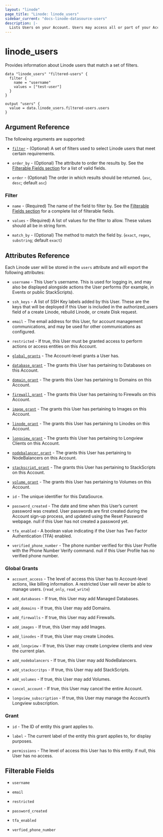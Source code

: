 ```yaml
---
layout: "linode"
page_title: "Linode: linode_users"
sidebar_current: "docs-linode-datasource-users"
description: |-
  Lists Users on your Account. Users may access all or part of your Account based on their restricted status and grants. An unrestricted User may access everything on the account, whereas restricted User may only access entities or perform actions they’ve been given specific grants to.
---
```


# linode\_users

Provides information about Linode users that match a set of filters.

```hcl
data "linode_users" "filtered-users" {
  filter {
    name = "username"
    values = ["test-user"]
  }
}

output "users" {
  value = data.linode_users.filtered-users.users
}
```

## Argument Reference

The following arguments are supported:

* [`filter`](#filter) - (Optional) A set of filters used to select Linode users that meet certain requirements.

* `order_by` - (Optional) The attribute to order the results by. See the [Filterable Fields section](#filterable-fields) for a list of valid fields.

* `order` - (Optional) The order in which results should be returned. (`asc`, `desc`; default `asc`)

### Filter

* `name` - (Required) The name of the field to filter by. See the [Filterable Fields section](#filterable-fields) for a complete list of filterable fields.

* `values` - (Required) A list of values for the filter to allow. These values should all be in string form.

* `match_by` - (Optional) The method to match the field by. (`exact`, `regex`, `substring`; default `exact`)

## Attributes Reference

Each Linode user will be stored in the `users` attribute and will export the following attributes:

* `username` - This User's username. This is used for logging in, and may also be displayed alongside actions the User performs (for example, in Events or public StackScripts).

* `ssh_keys` - A list of SSH Key labels added by this User. These are the keys that will be deployed if this User is included in the authorized_users field of a create Linode, rebuild Linode, or create Disk request.

* `email` - The email address for this User, for account management communications, and may be used for other communications as configured.

* `restricted` - If true, this User must be granted access to perform actions or access entities on this Account.

* [`global_grants`](#global-grants) - The Account-level grants a User has.

* [`database_grant`](#grant) - The grants this User has pertaining to Databases on this Account.

* [`domain_grant`](#grant) - The grants this User has pertaining to Domains on this Account.

* [`firewall_grant`](#grant) - The grants this User has pertaining to Firewalls on this Account.

* [`image_grant`](#grant) - The grants this User has pertaining to Images on this Account.

* [`linode_grant`](#grant) - The grants this User has pertaining to Linodes on this Account.

* [`longview_grant`](#grant) - The grants this User has pertaining to Longview Clients on this Account.

* [`nodebalancer_grant`](#grant) - The grants this User has pertaining to NodeBalancers on this Account.

* [`stackscript_grant`](#grant) - The grants this User has pertaining to StackScripts on this Account.

* [`volume_grant`](#grant) - The grants this User has pertaining to Volumes on this Account.

* `id` - The unique identifier for this DataSource.

* `password_created` - The date and time when this User’s current password was created. User passwords are first created during the Account sign-up process, and updated using the Reset Password webpage. null if this User has not created a password yet.

* `tfa_enabled` - A boolean value indicating if the User has Two Factor Authentication (TFA) enabled.

* `verified_phone_number` - The phone number verified for this User Profile with the Phone Number Verify command. null if this User Profile has no verified phone number.

### Global Grants

* `account_access` - The level of access this User has to Account-level actions, like billing information. A restricted User will never be able to manage users. (`read_only`, `read_write`)

* `add_databases` - If true, this User may add Managed Databases.

* `add_domains` - If true, this User may add Domains.

* `add_firewalls` - If true, this User may add Firewalls.

* `add_images` - If true, this User may add Images.

* `add_linodes` - If true, this User may create Linodes.

* `add_longview` - If true, this User may create Longview clients and view the current plan.

* `add_nodebalancers` - If true, this User may add NodeBalancers.

* `add_stackscritps` - If true, this User may add StackScripts.

* `add_volumes` - If true, this User may add Volumes.

* `cancel_account` - If true, this User may cancel the entire Account.

* `longview_subscription` - If true, this User may manage the Account’s Longview subscription.

### Grant

* `id` - The ID of entity this grant applies to.

* `label` - The current label of the entity this grant applies to, for display purposes.

* `permissions` - The level of access this User has to this entity. If null, this User has no access.

## Filterable Fields

* `username`

* `email`

* `restricted`

* `password_created`

* `tfa_enabled`

* `verfied_phone_number`
